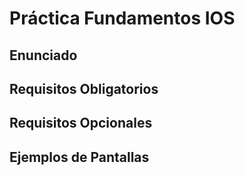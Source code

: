 # Práctica Fundamentos IOS

## Enunciado



## Requisitos Obligatorios



## Requisitos Opcionales




## Ejemplos de Pantallas


